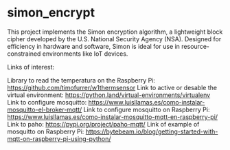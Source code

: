 # simon_encrypt
This project implements the Simon encryption algorithm, a lightweight block cipher developed by the U.S. National Security Agency (NSA). Designed for efficiency in hardware and software, Simon is ideal for use in resource-constrained environments like IoT devices.

Links of interest:

Library to read the temperatura on the Raspberry Pi: https://github.com/timofurrer/w1thermsensor
Link to active or desable the virtual environment: https://python.land/virtual-environments/virtualenv
Link to configure mosquitto: https://www.luisllamas.es/como-instalar-mosquitto-el-broker-mqtt/
Link to configure mosquitto on Raspberry Pi: https://www.luisllamas.es/como-instalar-mosquitto-mqtt-en-raspberry-pi/
Link to paho: https://pypi.org/project/paho-mqtt/
Link of example of mosquitto on Raspberry Pi: https://bytebeam.io/blog/getting-started-with-mqtt-on-raspberry-pi-using-python/
